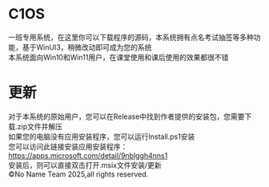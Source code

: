 # C1OS
一班专用系统，在这里你可以下载程序的源码，本系统拥有点名考试抽签等多种功能，基于WinUI3，稍微改动即可成为您的系统<br>
本系统面向Win10和Win11用户，在课堂使用和课后使用的效果都很不错<br>
# 更新
对于本系统的原始用户，您可以在Release中找到作者提供的安装包，您需要下载.zip文件并解压<br>
如果您的电脑没有应用安装程序，您可以运行Install.ps1安装<br>
您可以访问此链接安装应用安装程序：<br>
https://apps.microsoft.com/detail/9nblggh4nns1 <br>
安装后，则可以直接双击打开.msix文件安装/更新<br>
©No Name Team 2025,all rights reserved.
